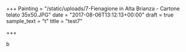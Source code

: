 +++
Painting = "/static/uploads/7-Fienagione in Alta Brianza - Cartone telato 35x50.JPG"
date = "2017-08-06T13:12:13+00:00"
draft = true
sample_text = "t"
title = "test7"

+++


b
